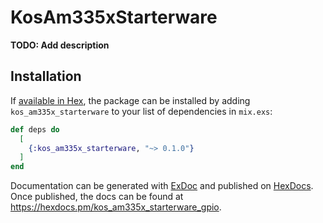 # KosAm335xStarterware

**TODO: Add description**

## Installation

If [available in Hex](https://hex.pm/docs/publish), the package can be installed
by adding `kos_am335x_starterware` to your list of dependencies in `mix.exs`:

```elixir
def deps do
  [
    {:kos_am335x_starterware, "~> 0.1.0"}
  ]
end
```

Documentation can be generated with [ExDoc](https://github.com/elixir-lang/ex_doc)
and published on [HexDocs](https://hexdocs.pm). Once published, the docs can
be found at <https://hexdocs.pm/kos_am335x_starterware_gpio>.


